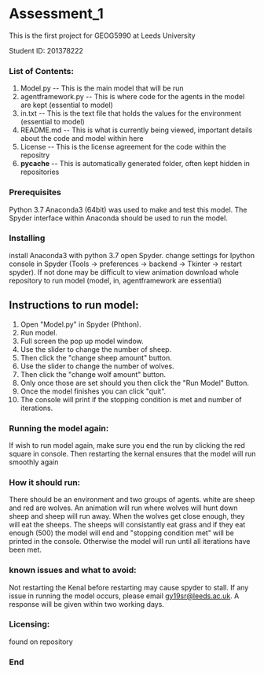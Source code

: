 # Assessment_1
This is the first project for GEOG5990 at Leeds University

Student ID: 201378222


### List of Contents:
1. Model.py -- This is the main model that will be run
2. agentframework.py -- This is where code for the agents in the model are kept (essential to model)
3. in.txt -- This is the text file that holds the values for the environment (essential to model)
4. README.md -- This is what is currently being viewed, important details about the code and model within here
5. License -- This is the license agreement for the code within the repositry 
6. __pycache__ -- This is automatically generated folder, often kept hidden in repositories
  

### Prerequisites
Python 3.7
Anaconda3 (64bit) was used to make and test this model. 
The Spyder interface within Anaconda should be used to run the model. 


### Installing
install Anaconda3 with python 3.7 open Spyder. 
change settings for Ipython console in Spyder (Tools -> preferences -> backend -> Tkinter -> restart spyder).
If not done may be difficult to view animation
download whole repository to run model (model, in, agentframework are essential)	

## Instructions to run model:

1. Open "Model.py" in Spyder (Phthon).
2. Run model.
3. Full screen the pop up model window.
4. Use the slider to change the number of sheep. 
5. Then click the "change sheep amount" button.
6. Use the slider to change the number of wolves.
7. Then click the "change wolf amount" button.
8. Only once those are set should you then click the "Run Model" Button.
9. Once the model finishes you can click "quit".
10. The console will print if the stopping condition is met and number of iterations.

### Running the model again:
If wish to run model again, make sure you end the run by clicking the red square in console. Then restarting the kernal ensures that the model will run smoothly again 

### How it should run:
There should be an environment and two groups of agents. white are sheep and red are wolves. An animation will run where wolves will hunt down sheep and sheep will run away. When the wolves get close enough, they will eat the sheeps. The sheeps will consistantly eat grass and if they eat enough (500) the model will end and "stopping condition met" will be printed in the console. Otherwise the model will run until all iterations have been met. 

### known issues and what to avoid:

Not restarting the Kenal before restarting may cause spyder to stall. 
If any issue in running the model occurs, please email gy19sr@leeds.ac.uk. A response will be given within two working days.

### Licensing:
found on repository

###  End



